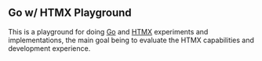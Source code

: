 ## Go w/ HTMX Playground

This is a playground for doing [Go](https:://go.dev) and [HTMX](http://localhost:9091) experiments and implementations, the main goal being to evaluate the HTMX capabilities and development experience.
